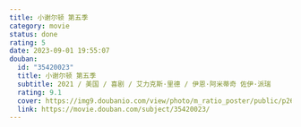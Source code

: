 ```yaml
---
title: 小谢尔顿 第五季
category: movie
status: done
rating: 5
date: 2023-09-01 19:55:07
douban:
  id: "35420023"
  title: 小谢尔顿 第五季
  subtitle: 2021 / 美国 / 喜剧 / 艾力克斯·里德 / 伊恩·阿米蒂奇 佐伊·派瑞
  rating: 9.1
  cover: https://img9.doubanio.com/view/photo/m_ratio_poster/public/p2692536045.jpg
  link: https://movie.douban.com/subject/35420023/
---
```



